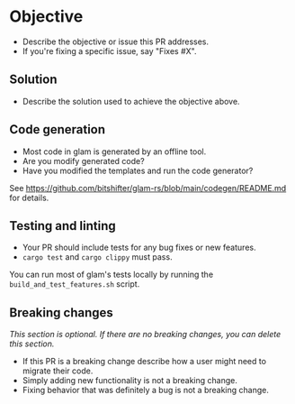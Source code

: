 # Objective

- Describe the objective or issue this PR addresses.
- If you're fixing a specific issue, say "Fixes #X".

## Solution

- Describe the solution used to achieve the objective above.

## Code generation

- Most code in glam is generated by an offline tool.
- Are you modify generated code?
- Have you modified the templates and run the code generator?

See https://github.com/bitshifter/glam-rs/blob/main/codegen/README.md for details.

## Testing and linting

- Your PR should include tests for any bug fixes or new features.
- `cargo test` and `cargo clippy` must pass.

You can run most of glam's tests locally by running the `build_and_test_features.sh` script.

## Breaking changes

*This section is optional. If there are no breaking changes, you can delete this section.*

- If this PR is a breaking change describe how a user might need to migrate their code.
- Simply adding new functionality is not a breaking change.
- Fixing behavior that was definitely a bug is not a breaking change.
